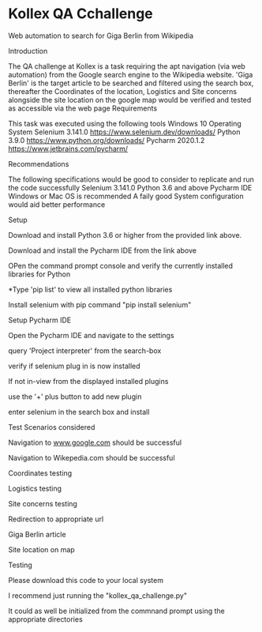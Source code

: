 # Kollex QA Cchallenge
Web automation to search for Giga Berlin from Wikipedia

Introduction

The QA challenge at Kollex is a task requiring the apt navigation (via web automation) from the Google search engine to the Wikipedia website. 'Giga Berlin' is the target article to be searched and filtered using the search box, thereafter the Coordinates of the location, Logistics and Site concerns alongside the site location on the google map would be verified and tested as accessible via the web page
Requirements

This task was executed using the following tools 
Windows 10 Operating System 
Selenium 3.141.0 https://www.selenium.dev/downloads/ 
Python 3.9.0 https://www.python.org/downloads/ 
Pycharm 2020.1.2 https://www.jetbrains.com/pycharm/

Recommendations

The following specifications would be good to consider to replicate and run the code successfully Selenium 3.141.0 Python 3.6 and above Pycharm IDE Windows or Mac OS is recommended A faily good System configuration would aid better performance

Setup

Download and install Python 3.6 or higher from the provided link above. 

Download and install the Pycharm IDE from the link above

OPen the command prompt console and verify the currently installed libraries for Python

*Type 'pip list' to view all installed python libraries 

Install selenium with pip command "pip install selenium"

Setup Pycharm IDE

Open the Pycharm IDE and navigate to the settings

query 'Project interpreter' from the search-box

verify if selenium plug in is now installed

If not in-view from the displayed installed plugins

use the '+' plus button to add new plugin

enter selenium in the search box and install 

Test Scenarios considered

Navigation to www.google.com should be successful

Navigation to Wikepedia.com should be successful

Coordinates testing

Logistics testing

Site concerns testing

Redirection to appropriate url

Giga Berlin article

Site location on map

Testing

Please download this code to your local system

I recommend just running the "kollex_qa_challenge.py"

It could as well be initialized from the commnand prompt using the appropriate directories
